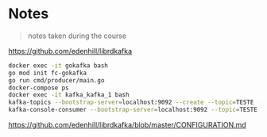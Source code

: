 # Notes

> notes taken during the course

<!-- https://gitignore.io -->
<!-- https://github.com/github/gitignore -->

https://github.com/edenhill/librdkafka

```sh
docker exec -it gokafka bash
go mod init fc-gokafka
go run cmd/producer/main.go
docker-compose ps
docker exec -it kafka_kafka_1 bash
kafka-topics --bootstrap-server=localhost:9092 --create --topic=TESTE --partitions=3
kafka-console-consumer --bootstrap-server=localhost:9092 --topic=TESTE
```

https://github.com/edenhill/librdkafka/blob/master/CONFIGURATION.md
